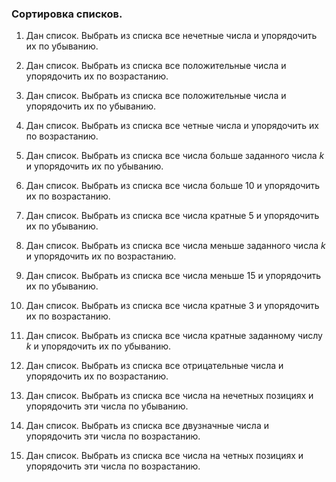 ### Сортировка списков.

1. Дан список. Выбрать из списка все нечетные числа и упорядочить их по убыванию.

2. Дан список. Выбрать из списка все положительные числа и упорядочить их по возрастанию.

3. Дан список. Выбрать из списка все положительные числа и упорядочить их по убыванию.

4. Дан список. Выбрать из списка все четные числа и упорядочить их по возрастанию.

5. Дан список. Выбрать из списка все числа больше заданного числа $k$ и упорядочить их по убыванию.

6. Дан список. Выбрать из списка все числа больше 10 и упорядочить их по возрастанию.

7. Дан список. Выбрать из списка все числа кратные 5 и упорядочить их по убыванию.

8. Дан список. Выбрать из списка все числа меньше заданного числа $k$ и упорядочить их по возрастанию.

9. Дан список. Выбрать из списка все числа меньше 15 и упорядочить их по убыванию.

10. Дан список. Выбрать из списка все числа кратные 3 и упорядочить их по возрастанию.

11. Дан список. Выбрать из списка все числа кратные заданному числу $k$ и упорядочить их по убыванию.

12. Дан список. Выбрать из списка все отрицательные числа и упорядочить их по возрастанию.

13. Дан список. Выбрать из списка все числа на нечетных позициях и упорядочить эти числа по убыванию.

14. Дан список. Выбрать из списка все двузначные числа и упорядочить эти числа по возрастанию.

15. Дан список. Выбрать из списка все числа на четных позициях и упорядочить эти числа по возрастанию.
